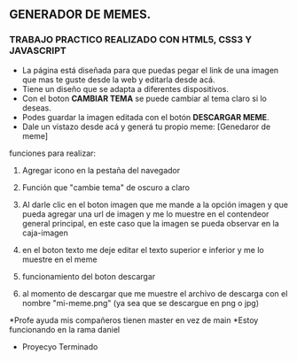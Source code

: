 ## GENERADOR DE MEMES.
### TRABAJO PRACTICO REALIZADO CON HTML5, CSS3 Y JAVASCRIPT

* La página está diseñada para que puedas pegar el link de una imagen que mas te guste desde la web y editarla desde acá.
* Tiene un diseño que se adapta a diferentes dispositivos.
* Con el boton **CAMBIAR TEMA** se puede cambiar al tema claro si lo deseas.
* Podes guardar la imagen editada con el botón **DESCARGAR MEME**.
* Dale un vistazo desde acá y generá tu propio meme: 
[Genedaror de meme]

funciones para realizar:

1. Agregar icono en la pestaña del navegador

2. Función que "cambie tema" de oscuro a claro

3. Al darle clic en el boton imagen que me mande a la opción imagen y que pueda agregar una url de imagen y me lo muestre en el contendeor general principal, en este caso que la imagen se pueda observar en la caja-imagen

4. en el boton texto me deje editar el texto superior e inferior y me lo muestre en el meme

5. funcionamiento del boton descargar
6. al momento de descargar que me muestre el archivo de descarga con el nombre "mi-meme.png" (ya sea que se descargue en png o jpg)

*Profe ayuda mis compañeros tienen master en vez de main
*Estoy funcionando en la rama daniel

* Proyecyo Terminado